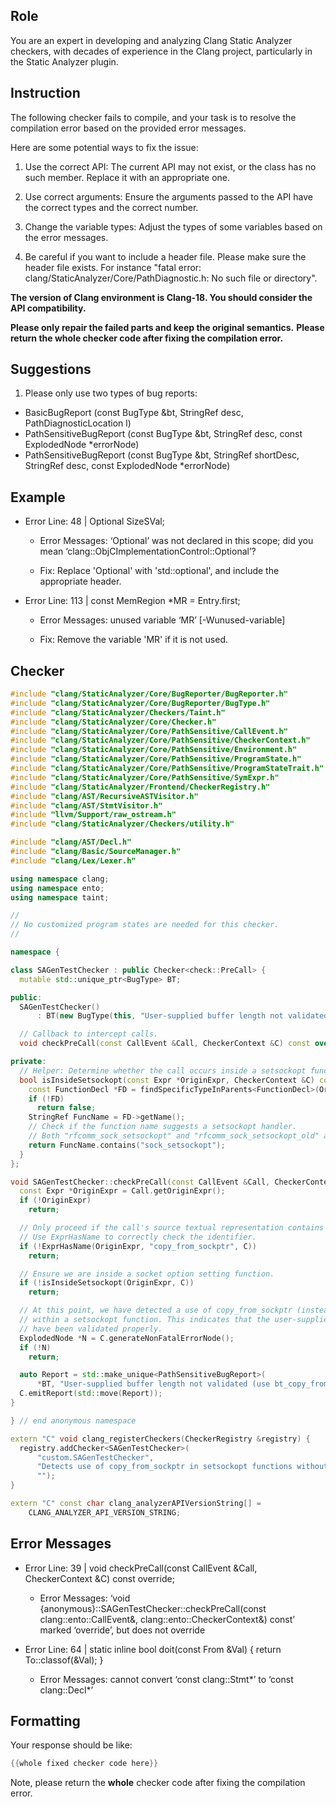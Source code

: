 ## Role

You are an expert in developing and analyzing Clang Static Analyzer checkers, with decades of experience in the Clang project, particularly in the Static Analyzer plugin.

## Instruction

The following checker fails to compile, and your task is to resolve the compilation error based on the provided error messages.

Here are some potential ways to fix the issue:

1. Use the correct API: The current API may not exist, or the class has no such member. Replace it with an appropriate one.

2. Use correct arguments: Ensure the arguments passed to the API have the correct types and the correct number.

3. Change the variable types: Adjust the types of some variables based on the error messages.

4. Be careful if you want to include a header file. Please make sure the header file exists. For instance "fatal error: clang/StaticAnalyzer/Core/PathDiagnostic.h: No such file or directory".

**The version of Clang environment is Clang-18. You should consider the API compatibility.**

**Please only repair the failed parts and keep the original semantics.**
**Please return the whole checker code after fixing the compilation error.**

## Suggestions

1. Please only use two types of bug reports:
  - BasicBugReport (const BugType &bt, StringRef desc, PathDiagnosticLocation l)
  - PathSensitiveBugReport (const BugType &bt, StringRef desc, const ExplodedNode *errorNode)
  - PathSensitiveBugReport (const BugType &bt, StringRef shortDesc, StringRef desc, const ExplodedNode *errorNode)

## Example

- Error Line: 48 |   Optional<DefinedOrUnknownSVal> SizeSVal; 

  - Error Messages: ‘Optional’ was not declared in this scope; did you mean ‘clang::ObjCImplementationControl::Optional’? 

  - Fix: Replace 'Optional<DefinedOrUnknownSVal>' with 'std::optional<DefinedOrUnknownSVal>', and include the appropriate header. 

- Error Line: 113 |     const MemRegion *MR = Entry.first;

    - Error Messages: unused variable ‘MR’ [-Wunused-variable]

    - Fix: Remove the variable 'MR' if it is not used.

## Checker

```cpp
#include "clang/StaticAnalyzer/Core/BugReporter/BugReporter.h"
#include "clang/StaticAnalyzer/Core/BugReporter/BugType.h"
#include "clang/StaticAnalyzer/Checkers/Taint.h"
#include "clang/StaticAnalyzer/Core/Checker.h"
#include "clang/StaticAnalyzer/Core/PathSensitive/CallEvent.h"
#include "clang/StaticAnalyzer/Core/PathSensitive/CheckerContext.h"
#include "clang/StaticAnalyzer/Core/PathSensitive/Environment.h"
#include "clang/StaticAnalyzer/Core/PathSensitive/ProgramState.h"
#include "clang/StaticAnalyzer/Core/PathSensitive/ProgramStateTrait.h"
#include "clang/StaticAnalyzer/Core/PathSensitive/SymExpr.h"
#include "clang/StaticAnalyzer/Frontend/CheckerRegistry.h"
#include "clang/AST/RecursiveASTVisitor.h"
#include "clang/AST/StmtVisitor.h"
#include "llvm/Support/raw_ostream.h"
#include "clang/StaticAnalyzer/Checkers/utility.h"

#include "clang/AST/Decl.h"
#include "clang/Basic/SourceManager.h"
#include "clang/Lex/Lexer.h"

using namespace clang;
using namespace ento;
using namespace taint;

//
// No customized program states are needed for this checker.
//

namespace {

class SAGenTestChecker : public Checker<check::PreCall> {
  mutable std::unique_ptr<BugType> BT;

public:
  SAGenTestChecker()
      : BT(new BugType(this, "User-supplied buffer length not validated")) {}

  // Callback to intercept calls.
  void checkPreCall(const CallEvent &Call, CheckerContext &C) const override;

private:
  // Helper: Determine whether the call occurs inside a setsockopt function.
  bool isInsideSetsockopt(const Expr *OriginExpr, CheckerContext &C) const {
    const FunctionDecl *FD = findSpecificTypeInParents<FunctionDecl>(OriginExpr, C);
    if (!FD)
      return false;
    StringRef FuncName = FD->getName();
    // Check if the function name suggests a setsockopt handler.
    // Both "rfcomm_sock_setsockopt" and "rfcomm_sock_setsockopt_old" are relevant.
    return FuncName.contains("sock_setsockopt");
  }
};

void SAGenTestChecker::checkPreCall(const CallEvent &Call, CheckerContext &C) const {
  const Expr *OriginExpr = Call.getOriginExpr();
  if (!OriginExpr)
    return;

  // Only proceed if the call's source textual representation contains "copy_from_sockptr"
  // Use ExprHasName to correctly check the identifier.
  if (!ExprHasName(OriginExpr, "copy_from_sockptr", C))
    return;

  // Ensure we are inside a socket option setting function.
  if (!isInsideSetsockopt(OriginExpr, C))
    return;

  // At this point, we have detected a use of copy_from_sockptr (instead of bt_copy_from_sockptr)
  // within a setsockopt function. This indicates that the user-supplied buffer length may not
  // have been validated properly.
  ExplodedNode *N = C.generateNonFatalErrorNode();
  if (!N)
    return;

  auto Report = std::make_unique<PathSensitiveBugReport>(
      *BT, "User-supplied buffer length not validated (use bt_copy_from_sockptr instead)", N);
  C.emitReport(std::move(Report));
}

} // end anonymous namespace

extern "C" void clang_registerCheckers(CheckerRegistry &registry) {
  registry.addChecker<SAGenTestChecker>(
      "custom.SAGenTestChecker", 
      "Detects use of copy_from_sockptr in setsockopt functions without validating user-supplied length", 
      "");
}

extern "C" const char clang_analyzerAPIVersionString[] =
    CLANG_ANALYZER_API_VERSION_STRING;

```

## Error Messages 

- Error Line: 39 |   void checkPreCall(const CallEvent &Call, CheckerContext &C) const override;

	- Error Messages: ‘void {anonymous}::SAGenTestChecker::checkPreCall(const clang::ento::CallEvent&, clang::ento::CheckerContext&) const’ marked ‘override’, but does not override

- Error Line: 64 |   static inline bool doit(const From &Val) { return To::classof(&Val); }

	- Error Messages: cannot convert ‘const clang::Stmt*’ to ‘const clang::Decl*’



## Formatting 

Your response should be like: 

```cpp
{{whole fixed checker code here}}
```

Note, please return the **whole** checker code after fixing the compilation error.
